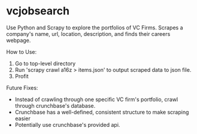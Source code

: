 vcjobsearch
===========

Use Python and Scrapy to explore the portfolios of VC Firms.
Scrapes a company's name, url, location, description, and finds their careers webpage.


How to Use:
1. Go to top-level directory
2. Run 'scrapy crawl a16z > items.json' to output scraped data to json file.
3. Profit

Future Fixes:
- Instead of crawling through one specific VC firm's portfolio, crawl through crunchbase's database.
- Crunchbase has a well-defined, consistent structure to make scraping easier
- Potentially use crunchbase's provided api.
